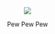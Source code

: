 </p>    
    <p align="center">
  <img src="https://discord.c99.nl/widget/theme-4/840539823655747594.png" />
</p>
<p align="center">
  Pew
        Pew
  Pew
<p align="center">

